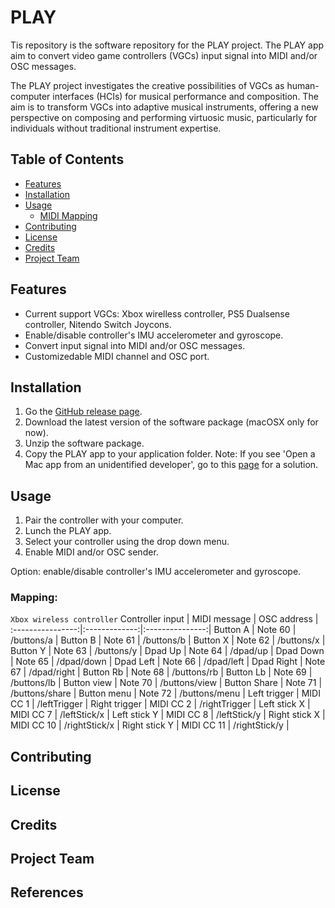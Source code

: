 # PLAY

Tis repository is the software repository for the PLAY project. The PLAY app aim to convert video game controllers (VGCs) input signal into MIDI and/or OSC messages.

The PLAY project investigates the creative possibilities of VGCs as human-computer interfaces (HCIs) for musical performance and composition. The aim is to transform VGCs into adaptive musical instruments, offering a new perspective on composing and performing virtuosic music, particularly for individuals without traditional instrument expertise.



## Table of Contents
- [Features](#features)
- [Installation](#installation)
- [Usage](#usage)
    - [MIDI Mapping](#midi-mapping)
- [Contributing](#contributing)
- [License](#license)
- [Credits](#credits)
- [Project Team](#project-team)

## Features
- Current support VGCs: Xbox wirelless controller, PS5 Dualsense controller, Nitendo Switch Joycons.
- Enable/disable controller's IMU accelerometer and gyroscope.
- Convert input signal into MIDI and/or OSC messages.
- Customizedable MIDI channel and OSC port.


## Installation
1. Go the [GitHub release page](https://github.com/HongshuoFan/PLAY/releases).
2. Download the latest version of the software package (macOSX only for now).
3. Unzip the software package.
4. Copy the PLAY app to your application folder.
Note: If you see 'Open a Mac app from an unidentified developer', go to this [page](https://support.apple.com/en-gb/guide/mac-help/mh40616/13.0/mac/13.0) for a solution.

## Usage
1. Pair the controller with your computer.
2. Lunch the PLAY app.
3. Select your controller using the drop down menu.
4. Enable MIDI and/or OSC sender.

Option: enable/disable controller's IMU accelerometer and gyroscope.

### Mapping:
`Xbox wireless controller`
Controller input  |  MIDI message | OSC address     |
:----------------:|:-------------:|:---------------:|
Button A          |  Note 60      |  /buttons/a     |
Button B          |  Note 61      |  /buttons/b     |
Button X          |  Note 62      |  /buttons/x     |
Button Y          |  Note 63      |  /buttons/y     |
Dpad Up           |  Note 64      |  /dpad/up       |
Dpad Down         |  Note 65      |  /dpad/down     |
Dpad Left         |  Note 66      |  /dpad/left     |
Dpad Right        |  Note 67      |  /dpad/right    |
Button Rb         |  Note 68      |  /buttons/rb    |
Button Lb         |  Note 69      |  /buttons/lb    |
Button view       |  Note 70      |  /buttons/view  |
Button Share      |  Note 71      |  /buttons/share |
Button menu       |  Note 72      |  /buttons/menu  |
Left trigger      |  MIDI CC 1    |  /leftTrigger   |
Right trigger     |  MIDI CC 2    |  /rightTrigger  |
Left stick X      |  MIDI CC 7    |  /leftStick/x   |
Left stick Y      |  MIDI CC 8    |  /leftStick/y   |
Right stick X     |  MIDI CC 10   |  /rightStick/x  |
Right stick Y     |  MIDI CC 11   |  /rightStick/y  |

 
## Contributing

## License

## Credits 

## Project Team

## References